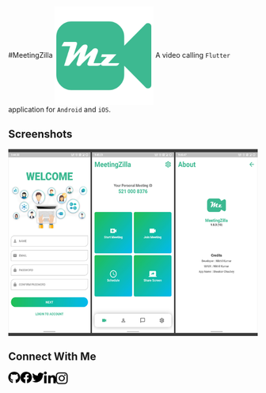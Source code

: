 #MeetingZilla
<img width="200px" src="/assets/images/icon.png" align="center" alt="MeetingZilla" />
A video calling `Flutter` application for `Android` and `iOS`.

## Screenshots
<img width="800px" src="/screenshots/screenshot.png" align="center" alt="Screenshot" />


## Connect With Me
[<img align="left" alt="nixrajput | GitHub" width="24px" src="/screenshots/icons/github-brands.svg" />][website]
[<img align="left" alt="nixrajput | Facebook" width="24px" src="/screenshots/icons/facebook-brands.svg" />][facebook]
[<img align="left" alt="nixrajput | Twitter" width="24px" src="/screenshots/icons/twitter-brands.svg" />][twitter]
[<img align="left" alt="nixrajput | LinkedIn" width="24px" src="/screenshots/icons/linkedin-in-brands.svg" />][linkedin]
[<img align="left" alt="nixrajput | Instagram" width="24px" src="/screenshots/icons/instagram-brands.svg" />][instagram]


[github]: https://github.com/nixrajput
[website]: https://github.com/nixrajput
[facebook]: https://facebook.com/nixrajput07
[twitter]: https://facebook.com/nixrajput07
[instagram]: https://instagram.com/nixrajput
[linkedin]: https://linkedin.com/in/nixrajput